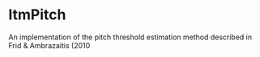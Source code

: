 # ltmPitch
An implementation of the pitch threshold estimation method described in Frid &amp; Ambrazaitis (2010
